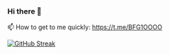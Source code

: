 ### Hi there 👋

📫 How to get to me quickly: https://t.me/BFG1OOOO

[![GitHub Streak](https://github-readme-streak-stats.herokuapp.com?user=NikolayPianikov&theme=dark&hide_border=true)](https://git.io/streak-stats)
